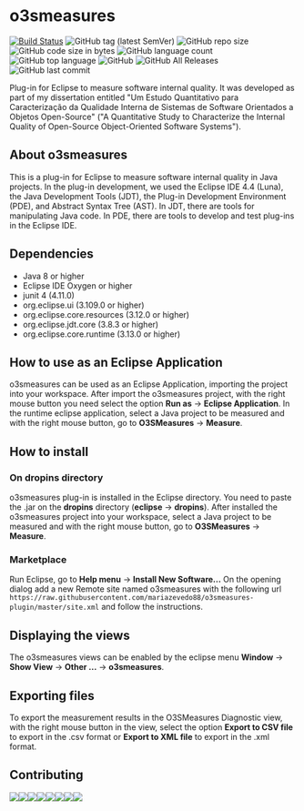 # o3smeasures 

[![Build Status](https://travis-ci.org/mariazevedo88/o3smeasures-tool.svg?branch=master)](https://travis-ci.org/mariazevedo88/o3smeasures-tool) ![GitHub tag (latest SemVer)](https://img.shields.io/github/tag/mariazevedo88/o3smeasures-tool.svg) ![GitHub repo size](https://img.shields.io/github/repo-size/mariazevedo88/o3smeasures-tool.svg) ![GitHub code size in bytes](https://img.shields.io/github/languages/code-size/mariazevedo88/o3smeasures-tool.svg) ![GitHub language count](https://img.shields.io/github/languages/count/mariazevedo88/o3smeasures-tool.svg) ![GitHub top language](https://img.shields.io/github/languages/top/mariazevedo88/o3smeasures-tool.svg) ![GitHub](https://img.shields.io/github/license/mariazevedo88/o3smeasures-tool.svg) ![GitHub All Releases](https://img.shields.io/github/downloads/mariazevedo88/o3smeasures-tool/total.svg) ![GitHub last commit](https://img.shields.io/github/last-commit/mariazevedo88/o3smeasures-tool.svg) 

Plug-in for Eclipse to measure software internal quality. It was developed as part of my dissertation entitled
"Um Estudo Quantitativo para Caracterização da Qualidade Interna de Sistemas de Software Orientados a Objetos Open-Source"
("A Quantitative Study to Characterize the Internal Quality of Open-Source Object-Oriented Software Systems").

## About o3smeasures
This is a plug-in for Eclipse to measure software internal quality in Java projects.
In the plug-in development, we used the Eclipse IDE 4.4 (Luna), the Java Development Tools (JDT), the Plug-in Development Environment (PDE), and Abstract Syntax Tree (AST). In JDT, there are tools for manipulating Java code. In PDE, there are tools to develop and test plug-ins in the Eclipse IDE.

## Dependencies

- Java 8 or higher
- Eclipse IDE Oxygen or higher
- junit 4 (4.11.0)
- org.eclipse.ui (3.109.0 or higher)
- org.eclipse.core.resources (3.12.0 or higher)
- org.eclipse.jdt.core (3.8.3 or higher)
- org.eclipse.core.runtime (3.13.0 or higher)

## How to use as an Eclipse Application

o3smeasures can be used as an Eclipse Application, importing the project into your workspace.
After import the o3smeasures project, with the right mouse button you need select the option 
<b>Run as</b> -> <b>Eclipse Application</b>. In the runtime eclipse application, select a Java project to be measured and with the right mouse button, go to <b>O3SMeasures</b> -> <b>Measure</b>.

## How to install

### On dropins directory 

o3smeasures plug-in is installed in the Eclipse directory. You need to paste the .jar on the <b>dropins</b> directory (<b>eclipse</b> -> <b>dropins</b>).
After installed the o3smeasures project into your workspace, select a Java project to be measured and with the right mouse button, go to <b>O3SMeasures</b> -> <b>Measure</b>.

### Marketplace

Run Eclipse, go to <b>Help menu</b> -> <b>Install New Software...</b> On the opening dialog add a new Remote site named o3smeasures with the following url `https://raw.githubusercontent.com/mariazevedo88/o3smeasures-plugin/master/site.xml` and follow the instructions.

## Displaying the views

The o3smeasures views can be enabled by the eclipse menu <b>Window</b> -> <b>Show View</b> -> <b>Other ...</b> -> <b>o3smeasures</b>.
 
## Exporting files

To export the measurement results in the O3SMeasures Diagnostic view, with the right mouse button in the view, select the option <b>Export to CSV file</b> to export in the .csv format or <b>Export to XML file</b> to export in the .xml format.

## Contributing

[![](https://sourcerer.io/fame/mariazevedo88/mariazevedo88/o3smeasures-tool/images/0)](https://sourcerer.io/fame/mariazevedo88/mariazevedo88/o3smeasures-tool/links/0)[![](https://sourcerer.io/fame/mariazevedo88/mariazevedo88/o3smeasures-tool/images/1)](https://sourcerer.io/fame/mariazevedo88/mariazevedo88/o3smeasures-tool/links/1)[![](https://sourcerer.io/fame/mariazevedo88/mariazevedo88/o3smeasures-tool/images/2)](https://sourcerer.io/fame/mariazevedo88/mariazevedo88/o3smeasures-tool/links/2)[![](https://sourcerer.io/fame/mariazevedo88/mariazevedo88/o3smeasures-tool/images/3)](https://sourcerer.io/fame/mariazevedo88/mariazevedo88/o3smeasures-tool/links/3)[![](https://sourcerer.io/fame/mariazevedo88/mariazevedo88/o3smeasures-tool/images/4)](https://sourcerer.io/fame/mariazevedo88/mariazevedo88/o3smeasures-tool/links/4)[![](https://sourcerer.io/fame/mariazevedo88/mariazevedo88/o3smeasures-tool/images/5)](https://sourcerer.io/fame/mariazevedo88/mariazevedo88/o3smeasures-tool/links/5)[![](https://sourcerer.io/fame/mariazevedo88/mariazevedo88/o3smeasures-tool/images/6)](https://sourcerer.io/fame/mariazevedo88/mariazevedo88/o3smeasures-tool/links/6)[![](https://sourcerer.io/fame/mariazevedo88/mariazevedo88/o3smeasures-tool/images/7)](https://sourcerer.io/fame/mariazevedo88/mariazevedo88/o3smeasures-tool/links/7)
